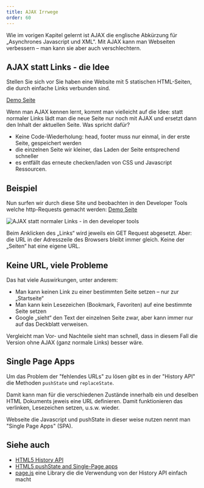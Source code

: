 ```yaml
---
title: AJAX Irrwege
order: 60
---
```


Wie im vorigen Kapitel gelernt ist AJAX die englische Abkürzung für „Asynchrones
Javascript und XML“. Mit AJAX kann man Webseiten verbessern – man kann sie aber
auch verschlechtern.

## AJAX statt Links - die Idee

Stellen Sie sich vor Sie haben eine Website mit 5 statischen HTML-Seiten, die
durch einfache Links verbunden sind. 

[Demo Seite](/images/ajax-good/)

Wenn man AJAX kennen lernt, kommt man vielleicht
auf die Idee: statt normaler Links lädt man die neue Seite nur noch mit AJAX und ersetzt dann den Inhalt der aktuellen Seite. Was spricht dafür?

- Keine Code-Wiederholung: head, footer muss nur einmal, in der erste Seite, gespeichert werden
- die einzelnen Seite wir kleiner, das Laden der Seite entsprechend schneller
- es entfällt das erneute checken/laden von CSS und Javascript Ressourcen.

## Beispiel

Nun surfen wir durch diese Site und beobachten in den Developer Tools welche http-Requests
gemacht werden: [Demo Seite](/images/ajax-bad/)

![AJAX statt normaler Links - in den developer tools](/images/ajax-bad.png)

Beim Anklicken des „Links“ wird jeweils ein GET
Request abgesetzt. Aber: die URL in der Adresszeile des Browsers bleibt immer
gleich. Keine der „Seiten“ hat eine eigene URL.


## Keine URL, viele Probleme

Das hat viele Auswirkungen, unter anderem:

- Man kann keinen Link zu einer bestimmten Seite setzen – nur zur „Startseite“
- Man kann kein Lesezeichen (Bookmark, Favoriten) auf eine bestimmte Seite setzen
- Google „sieht“ den Text der einzelnen Seite zwar, aber kann immer nur auf das Deckblatt verweisen.

Vergleicht man Vor- und Nachteile sieht man schnell, dass in diesem Fall die
Version ohne AJAX (ganz normale Links) besser wäre.


## Single Page Apps

Um das Problem der "fehlendes URLs" zu lösen gibt es in der
"History API" die Methoden `pushState` und `replaceState`.

Damit kann man für die verschiedenen Zustände innerhalb ein und deselben
HTML Dokuments jeweis eine URL definieren. Damit funktionieren das
verlinken, Lesezeichen setzen, u.s.w. wieder.

Webseite die Javascript und pushState in dieser weise nutzen nennt
man "Single Page Apps" (SPA).

## Siehe auch

- [HTML5 History API](https://html.spec.whatwg.org/multipage/browsers.html#the-history-interface)
- [HTML5 pushState and Single-Page apps](https://www.frontendjournal.com/html5-pushstate-and-single-page-apps/)
- [page.js](https://visionmedia.github.io/page.js/) eine Library die die Verwendung von der History API einfach macht

